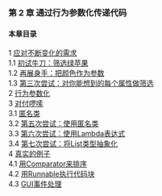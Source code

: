 ### 第 2 章 通过行为参数化传递代码 ###
#### 本章目录 ####
1	[应对不断变化的需求](Course1.java)   
1.1	[初试牛刀：筛选绿苹果](Course11.java)   
1.2	[再展身手：把颜色作为参数](Course12.java)   
1.3	[第三次尝试：对你能想到的每个属性做筛选](Course13.java)   
2	[行为参数化](Course2.java)   
3	[对付啰嗦](Course3.java)   
3.1	[匿名类](Course31.java)   
3.2	[第五次尝试：使用匿名类](Course32.java)   
3.3	[第六次尝试：使用Lambda表达式](Course33.java)   
3.4	[第七次尝试：将List类型抽象化](Course34.java)   
4	[真实的例子](Course4.java)   
4.1	[用Comparator来排序](Course41.java)   
4.2	[用Runnable执行代码块](Course42.java)   
4.3	[GUI事件处理](Course43.java)   

